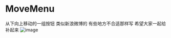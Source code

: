 # MoveMenu
从下向上移动的一组按钮 类似新浪微博的
有些地方不合适那样写 希望大家一起给补起来
![image](https://github.com/locatwang/MoveMenu/raw/master/descPic/sorry.gif)  
